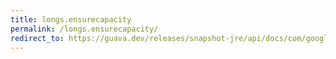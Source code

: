 ```yaml
---
title: longs.ensurecapacity
permalink: /longs.ensurecapacity/
redirect_to: https://guava.dev/releases/snapshot-jre/api/docs/com/google/common/primitives/Longs.html#ensureCapacity-long:A-int-int-
---
```

